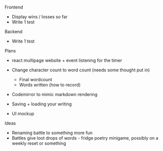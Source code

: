 Frontend
- Display wins / losses so far
- Write 1 test

Backend
- Write 1 test

Plans
- react multipage website + event listening for the timer
- Change character count to word count (needs some thought put in)
    - Final wordcount
    - Words written (how to record)

- Codemirror to mimic markdown rendering
- Saving + loading your writing
- UI mockup

Ideas
- Renaming battle to something more fun
- Battles give loot drops of words - fridge poetry minigame, possibly on a weekly reset or something
